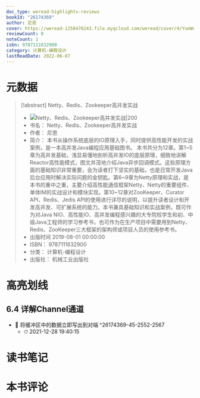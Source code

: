 ```yaml
---
doc_type: weread-highlights-reviews
bookId: "26174369"
author: 尼恩
cover: https://weread-1258476243.file.myqcloud.com/weread/cover/4/YueWen_26174369/t7_YueWen_26174369.jpg
reviewCount: 0
noteCount: 1
isbn: 9787111632900
category: 计算机-编程设计
lastReadDate: 2022-06-07
---
```

# 元数据
> [!abstract] Netty、Redis、Zookeeper高并发实战
> - ![ Netty、Redis、Zookeeper高并发实战|200](https://weread-1258476243.file.myqcloud.com/weread/cover/4/YueWen_26174369/t7_YueWen_26174369.jpg)
> - 书名： Netty、Redis、Zookeeper高并发实战
> - 作者： 尼恩
> - 简介： 本书从操作系统底层的IO原理入手，同时提供高性能开发的实战案例，是一本高并发Java编程应用基础图书。 本书共分为12章。第1~5章为高并发基础，浅显易懂地剖析高并发IO的底层原理，细致地讲解Reactor高性能模式，图文并茂地介绍Java异步回调模式。这些原理方面的基础知识非常重要，会为读者打下坚实的基础，也是日常开发Java后台应用时解决实际问题的金钥匙。第6~9章为Netty原理和实战，是本书的重中之重，主要介绍高性能通信框架Netty、Netty的重要组件、单体IM的实战设计和模块实现。第10~12章对ZooKeeper、Curator API、Redis、Jedis API的使用进行详尽的说明，以提升读者设计和开发高并发、可扩展系统的能力。本书兼具基础知识和实战案例，既可作为对Java NIO、高性能IO、高并发编程感兴趣的大专院校学生和初、中级Java工程师的学习参考书，也可作为在生产项目中需要用到Netty、Redis、ZooKeeper三大框架的架构师或项目人员的使用参考书。
> - 出版时间 2019-08-01 00:00:00
> - ISBN： 9787111632900
> - 分类： 计算机-编程设计
> - 出版社： 机械工业出版社

# 高亮划线

## 6.4 详解Channel通道


- 📌 将缓冲区中的数据立即写出到对端 ^26174369-45-2552-2567
    - ⏱ 2021-12-28 19:40:15 
# 读书笔记

# 本书评论

